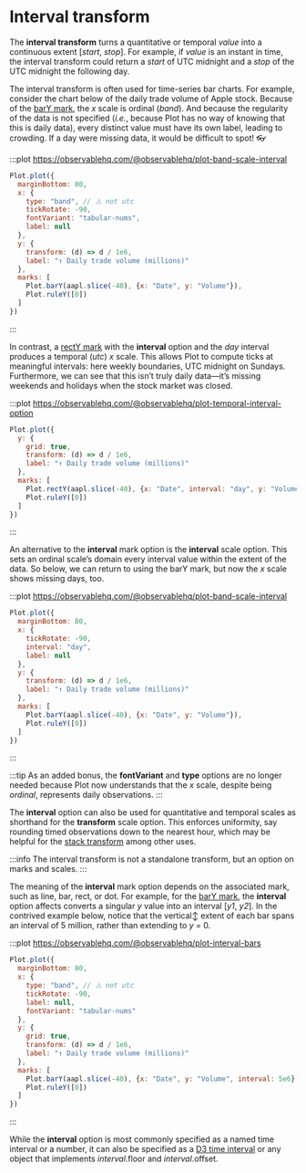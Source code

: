<script setup>

import * as Plot from "@observablehq/plot";
import * as d3 from "d3";
import aapl from "../data/aapl.ts";

</script>

# Interval transform

The **interval transform** turns a quantitative or temporal *value* into a continuous extent [*start*, *stop*]. For example, if *value* is an instant in time, the interval transform could return a *start* of UTC midnight and a *stop* of the UTC midnight the following day.

The interval transform is often used for time-series bar charts. For example, consider the chart below of the daily trade volume of Apple stock. Because of the [barY mark](../marks/bar.md), the *x* scale is ordinal (*band*). And because the regularity of the data is not specified (*i.e.*, because Plot has no way of knowing that this is daily data), every distinct value must have its own label, leading to crowding. If a day were missing data, it would be difficult to spot! 👓

:::plot https://observablehq.com/@observablehq/plot-band-scale-interval
```js
Plot.plot({
  marginBottom: 80,
  x: {
    type: "band", // ⚠️ not utc
    tickRotate: -90,
    fontVariant: "tabular-nums",
    label: null
  },
  y: {
    transform: (d) => d / 1e6,
    label: "↑ Daily trade volume (millions)"
  },
  marks: [
    Plot.barY(aapl.slice(-40), {x: "Date", y: "Volume"}),
    Plot.ruleY([0])
  ]
})
```
:::

In contrast, a [rectY mark](../marks/rect.md) with the **interval** option and the *day* interval produces a temporal (*utc*) *x* scale. This allows Plot to compute ticks at meaningful intervals: here weekly boundaries, UTC midnight on Sundays. Furthermore, we can see that this isn’t truly daily data—it’s missing weekends and holidays when the stock market was closed.

:::plot https://observablehq.com/@observablehq/plot-temporal-interval-option
```js
Plot.plot({
  y: {
    grid: true,
    transform: (d) => d / 1e6,
    label: "↑ Daily trade volume (millions)"
  },
  marks: [
    Plot.rectY(aapl.slice(-40), {x: "Date", interval: "day", y: "Volume"}),
    Plot.ruleY([0])
  ]
})
```
:::

An alternative to the **interval** mark option is the **interval** scale option. This sets an ordinal scale’s domain every interval value within the extent of the data. So below, we can return to using the barY mark, but now the *x* scale shows missing days, too.

:::plot https://observablehq.com/@observablehq/plot-band-scale-interval
```js
Plot.plot({
  marginBottom: 80,
  x: {
    tickRotate: -90,
    interval: "day",
    label: null
  },
  y: {
    transform: (d) => d / 1e6,
    label: "↑ Daily trade volume (millions)"
  },
  marks: [
    Plot.barY(aapl.slice(-40), {x: "Date", y: "Volume"}),
    Plot.ruleY([0])
  ]
})
```
:::

:::tip
As an added bonus, the **fontVariant** and **type** options are no longer needed because Plot now understands that the *x* scale, despite being *ordinal*, represents daily observations.
:::

The **interval** option can also be used for quantitative and temporal scales as shorthand for the **transform** scale option. This enforces uniformity, say rounding timed observations down to the nearest hour, which may be helpful for the [stack transform](./stack.md) among other uses.

:::info
The interval transform is not a standalone transform, but an option on marks and scales.
:::

The meaning of the **interval** mark option depends on the associated mark, such as line, bar, rect, or dot. For example, for the [barY mark](../marks/bar.md), the **interval** option affects converts a singular *y* value into an interval [*y1*, *y2*]. In the contrived example below, notice that the vertical↕︎ extent of each bar spans an interval of 5 million, rather than extending to *y* = 0.

:::plot https://observablehq.com/@observablehq/plot-interval-bars
```js
Plot.plot({
  marginBottom: 80,
  x: {
    type: "band", // ⚠️ not utc
    tickRotate: -90,
    label: null,
    fontVariant: "tabular-nums"
  },
  y: {
    grid: true,
    transform: (d) => d / 1e6,
    label: "↑ Daily trade volume (millions)"
  },
  marks: [
    Plot.barY(aapl.slice(-40), {x: "Date", y: "Volume", interval: 5e6}),
    Plot.ruleY([0])
  ]
})
```
:::

While the **interval** option is most commonly specified as a named time interval or a number, it can also be specified as a [D3 time interval](https://github.com/d3/d3-time/blob/main/README.md#api-reference) or any object that implements *interval*.floor and *interval*.offset.
